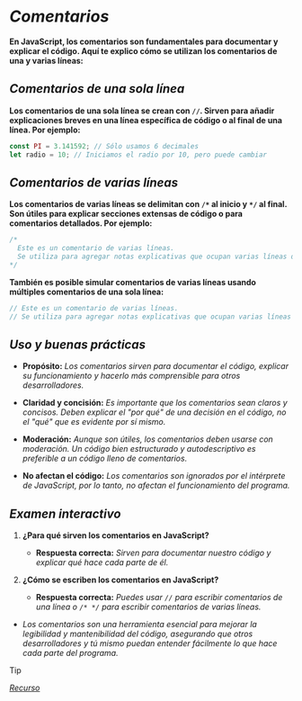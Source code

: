 <!-- Autor: Daniel Benjamin Perez Morales -->
<!-- GitHub: https://github.com/DanielPerezMoralesDev13 -->
<!-- Correo electrónico: danielperezdev@proton.me -->

# ***Comentarios***

**En JavaScript, los comentarios son fundamentales para documentar y explicar el código. Aquí te explico cómo se utilizan los comentarios de una y varias líneas:**

## ***Comentarios de una sola línea***

**Los comentarios de una sola línea se crean con `//`. Sirven para añadir explicaciones breves en una línea específica de código o al final de una línea. Por ejemplo:**

```javascript
const PI = 3.141592; // Sólo usamos 6 decimales
let radio = 10; // Iniciamos el radio por 10, pero puede cambiar
```

## ***Comentarios de varias líneas***

**Los comentarios de varias líneas se delimitan con `/*` al inicio y `*/` al final. Son útiles para explicar secciones extensas de código o para comentarios detallados. Por ejemplo:**

```javascript
/*
  Este es un comentario de varias líneas.
  Se utiliza para agregar notas explicativas que ocupan varias líneas de código.
*/
```

**También es posible simular comentarios de varias líneas usando múltiples comentarios de una sola línea:**

```javascript
// Este es un comentario de varias líneas.
// Se utiliza para agregar notas explicativas que ocupan varias líneas de código.
```

## ***Uso y buenas prácticas***

- **Propósito:** *Los comentarios sirven para documentar el código, explicar su funcionamiento y hacerlo más comprensible para otros desarrolladores.*
  
- **Claridad y concisión:** *Es importante que los comentarios sean claros y concisos. Deben explicar el "por qué" de una decisión en el código, no el "qué" que es evidente por sí mismo.*

- **Moderación:** *Aunque son útiles, los comentarios deben usarse con moderación. Un código bien estructurado y autodescriptivo es preferible a un código lleno de comentarios.*

- **No afectan el código:** *Los comentarios son ignorados por el intérprete de JavaScript, por lo tanto, no afectan el funcionamiento del programa.*

## ***Examen interactivo***

1. **¿Para qué sirven los comentarios en JavaScript?**
   - **Respuesta correcta:** *Sirven para documentar nuestro código y explicar qué hace cada parte de él.*

2. **¿Cómo se escriben los comentarios en JavaScript?**
   - **Respuesta correcta:** *Puedes usar `//` para escribir comentarios de una línea o `/* */` para escribir comentarios de varias líneas.*

- *Los comentarios son una herramienta esencial para mejorar la legibilidad y mantenibilidad del código, asegurando que otros desarrolladores y tú mismo puedan entender fácilmente lo que hace cada parte del programa.*

> [!TIP]
> *[Recurso](https://www.aprendejavascript.dev/clase/introduccion/comentarios "https://www.aprendejavascript.dev/clase/introduccion/comentarios")*
